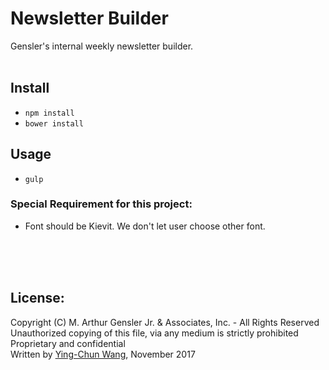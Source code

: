 # Newsletter Builder

Gensler's internal weekly newsletter builder.<br><br>

## Install
- `npm install`
- `bower install`

## Usage
- `gulp`


### Special Requirement for this project:
- Font should be Kievit. We don't let user choose other font.

<br><br><br>

## License:<br>
Copyright (C) M. Arthur Gensler Jr. & Associates, Inc. - All Rights Reserved<br>
Unauthorized copying of this file, via any medium is strictly prohibited<br>
Proprietary and confidential<br>
Written by [Ying-Chun Wang](Ying-Chun_Wang@gensler.com), November 2017
